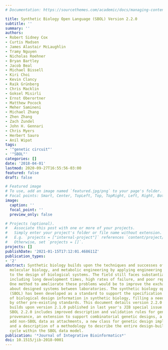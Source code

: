```yaml
---
# Documentation: https://sourcethemes.com/academic/docs/managing-content/

title: Synthetic Biology Open Language (SBOL) Version 2.2.0
subtitle: ''
summary: ''
authors:
- Robert Sidney Cox
- Curtis Madsen
- James Alastair McLaughlin
- Tramy Nguyen
- Nicholas Roehner
- Bryan Bartley
- Jacob Beal
- Michael Bissell
- Kiri Choi
- Kevin Clancy
- Raik Grünberg
- Chris Macklin
- Goksel Misirli
- Ernst Oberortner
- Matthew Pocock
- Meher Samineni
- Michael Zhang
- Zhen Zhang
- Zach Zundel
- John H. Gennari
- Chris Myers
- Herbert Sauro
- Anil Wipat
tags:
- '"genetic circuit"'
- '"SBOL"'
categories: []
date: '2018-04-01'
lastmod: 2020-09-27T16:55:56-03:00
featured: false
draft: false

# Featured image
# To use, add an image named `featured.jpg/png` to your page's folder.
# Focal points: Smart, Center, TopLeft, Top, TopRight, Left, Right, BottomLeft, Bottom, BottomRight.
image:
  caption: ''
  focal_point: ''
  preview_only: false

# Projects (optional).
#   Associate this post with one or more of your projects.
#   Simply enter your project's folder or file name without extension.
#   E.g. `projects = ["internal-project"]` references `content/project/deep-learning/index.md`.
#   Otherwise, set `projects = []`.
projects: []
publishDate: '2021-01-15T17:12:01.468611Z'
publication_types:
- '2'
abstract: Synthetic biology builds upon the techniques and successes of genetics,
  molecular biology, and metabolic engineering by applying engineering principles
  to the design of biological systems. The field still faces substantial challenges,
  including long development times, high rates of failure, and poor reproducibility.
  One method to ameliorate these problems would be to improve the exchange of information
  about designed systems between laboratories. The synthetic biology open language
  (SBOL) has been developed as a standard to support the specification and exchange
  of biological design information in synthetic biology, filling a need not satisfied
  by other pre-existing standards. This document details version 2.2.0 of SBOL that
  builds upon version 2.1.0 published in last year's JIB special issue. In particular,
  SBOL 2.2.0 includes improved description and validation rules for genetic design
  provenance, an extension to support combinatorial genetic designs, a new class to
  add non-SBOL data as attachments, a new class for genetic design implementations,
  and a description of a methodology to describe the entire design-build-test-learn
  cycle within the SBOL data model.
publication: '*Journal of Integrative Bioinformatics*'
doi: 10.1515/jib-2018-0001
---
```

